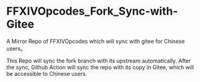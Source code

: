 # FFXIVOpcodes_Fork_Sync-with-Gitee
A Mirror Repo of FFXIVOpcodes which will sync with gitee for Chinese users。

This Repo will sync the fork branch with its upstream automatically.
After the sync, Github Action will sync the repo with its copy in Gitee, which will be accessible to Chinese users.
